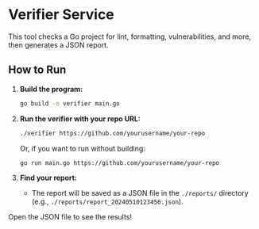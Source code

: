 # Verifier Service

This tool checks a Go project for lint, formatting, vulnerabilities, and more, then generates a JSON report.

## How to Run

1. **Build the program:**
   ```sh
   go build -o verifier main.go
   ```

2. **Run the verifier with your repo URL:**
   ```sh
   ./verifier https://github.com/yourusername/your-repo
   ```
   Or, if you want to run without building:
   ```sh
   go run main.go https://github.com/yourusername/your-repo
   ```

3. **Find your report:**
   - The report will be saved as a JSON file in the `./reports/` directory (e.g., `./reports/report_20240510123456.json`).

Open the JSON file to see the results! 
